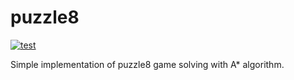# puzzle8
[![test](https://github.com/Sepehr79/puzzle8/actions/workflows/test.yml/badge.svg)](https://github.com/Sepehr79/puzzle8/actions/workflows/test.yml)

Simple implementation of puzzle8 game solving with A* algorithm.
